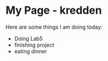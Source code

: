 # My Page - kredden

Here are some things I am doing today:
- Doing Lab5
- finishing project
- eating dinner
